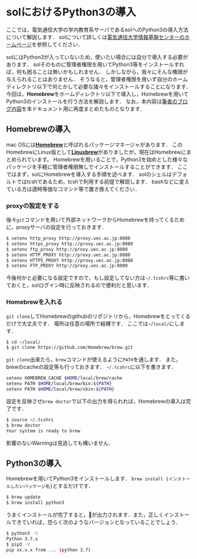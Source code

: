 # solにおけるPython3の導入

ここでは，電気通信大学の学内教育系サーバであるsolへのPython3の導入方法について解説します．
solについて詳しくは[電気通信大学情報基盤センターのホームページ](https://www.cc.uec.ac.jp/)を参照してください．

solにはPython3が入っていないため，使いたい場合には自分で導入する必要があります．
solそのものに管理者権限を用いてPython3等をインストールすれば，何も困ることは無いかもしれません．
しかしながら，我々にそんな権限が与えられることはありません．
そうなると，管理者権限を用いず自分のホームディレクトリ以下で何とかして必要な諸々をインストールすることになります．
今回は，**Homebrew**をホームディレクトリ以下で導入し，Homebrewを用いてPython3のインストールを行う方法を解説します．
なお，本内容は[筆者のブログ内容](https://nersonu.hatenablog.com/entry/2018/12/17/000000)を本ドキュメント用に再度まとめたものとなります．

## Homebrewの導入

mac OSには[**Homebrew**](https://brew.sh/index_ja)と呼ばれるパッケージマネージャがあります．
このHomebrewにLinux版として[**Linuxbrew**](http://linuxbrew.sh/)がありましたが，現在はHomebrewにまとめられています。
Homebrewを用いることで，Python3を始めとした様々なパッケージを手軽に管理者権限無しでインストールすることができます．
ここではまず，solにHomebrewを導入する手順を述べます．
solのシェルはデフォルトではtcshであるため，tcshで利用する前提で解説します．
bashなどに変えている方は適時等価なコマンド等で置き換えてください．

### proxyの設定をする

後々`git`コマンドを用いて外部ネットワークからHomebrewを持ってくるために，proxyサーバの設定を行っておきます．

```sh
$ setenv http_proxy http://proxy.uec.ac.jp:8080
$ setenv https_proxy http://proxy.uec.ac.jp:8080
$ setenv ftp_proxy http://proxy.uec.ac.jp:8080
$ setenv HTTP_PROXY http://proxy.uec.ac.jp:8080
$ setenv HTTPS_PROXY http://proxy.uec.ac.jp:8080
$ setenv FTP_PROXY http://proxy.uec.ac.jp:8080
```

今後何かと必要になる設定ですので，もし設定してない方は`~/.tcshrc`等に書いておくと，solログイン時に反映されるので便利だと思います．

### Homebrewを入れる

`git clone`してHomebrewのgithubのリポジトリから，Homebrewをとってくるだけで大丈夫です．
場所は任意の場所で結構です．
ここでは`~/local/`にします．

```sh
$ cd ~/local/
$ git clone https://github.com/Homebrew/brew.git
```

`git clone`出来たら，`brew`コマンドが使えるように`PATH`を通します．
また，brewのcacheの設定等も行っておきます．
`~/.tcshrc`に以下を書きます．

```sh
setenv HOMEBREW_CACHE $HOME/local/brew/cache
setenv PATH $HOME/local/brew/bin:${PATH}
setenv PATH $HOME/local/brew/sbin:${PATH}
```

設定を反映させ`brew doctor`で以下の出力を得られれば，Homebrewの導入は完了です．

```sh
$ source ~/.tcshrc
$ brew doctor
Your system is ready to brew
```

影響のないWarningは見逃しても構いません．

## Python3の導入

Homebrewを用いてPython3をインストールします．
`brew install {インストールしたいパッケージ名}`とするだけです．

```sh
$ brew update
$ brew install python3
```

うまくインストールが完了すると，🍺が出力されます．また，正しくインストールできていれば，恐らく次のようなバージョンとなっていることでしょう．

```sh
$ python3 -V
Python 3.7.x
$ pip3 -V
pip xx.x.x from ... (python 3.7)
```
